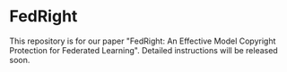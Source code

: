 # FedRight
This repository is for our paper "FedRight: An Effective Model Copyright Protection for Federated Learning". Detailed instructions will be released soon.

